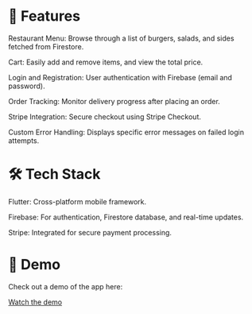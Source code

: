 # 📱 Features

Restaurant Menu: Browse through a list of burgers, salads, and sides fetched from Firestore.

Cart: Easily add and remove items, and view the total price.

Login and Registration: User authentication with Firebase (email and password).

Order Tracking: Monitor delivery progress after placing an order.

Stripe Integration: Secure checkout using Stripe Checkout.

Custom Error Handling: Displays specific error messages on failed login attempts.

# 🛠️ Tech Stack

Flutter: Cross-platform mobile framework.

Firebase: For authentication, Firestore database, and real-time updates.

Stripe: Integrated for secure payment processing.

# 📸 Demo

Check out a demo of the app here:

[Watch the demo](https://youtu.be/siCgJBaCYM8)

